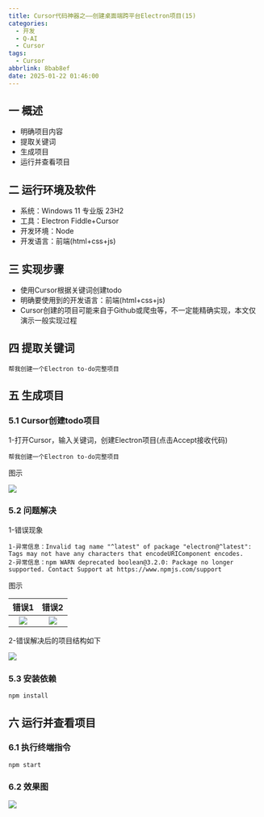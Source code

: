 ```yaml
---
title: Cursor代码神器之——创建桌面端跨平台Electron项目(15)
categories:
  - 开发
  - Q-AI
  - Cursor
tags:
  - Cursor
abbrlink: 8bab8ef
date: 2025-01-22 01:46:00
---
```

## 一 概述

* 明确项目内容
* 提取关键词
* 生成项目
* 运行并查看项目

<!--more-->

## 二 运行环境及软件

* 系统：Windows 11 专业版 23H2
* 工具：Electron Fiddle+Cursor
* 开发环境：Node
* 开发语言：前端(html+css+js)

## 三 实现步骤

* 使用Cursor根据关键词创建todo
* 明确要使用到的开发语言：前端(html+css+js)
* Cursor创建的项目可能来自于Github或爬虫等，不一定能精确实现，本文仅演示一般实现过程

## 四 提取关键词

```
帮我创建一个Electron to-do完整项目
```

## 五 生成项目

### 5.1 Cursor创建todo项目

1-打开Cursor，输入关键词，创建Electron项目(点击Accept接收代码)

```
帮我创建一个Electron to-do完整项目
```

图示

![][1]

### 5.2 问题解决

1-错误现象

```
1-异常信息：Invalid tag name "^latest" of package "electron@^latest": Tags may not have any characters that encodeURIComponent encodes.
2-异常信息：npm WARN deprecated boolean@3.2.0: Package no longer supported. Contact Support at https://www.npmjs.com/support
```

图示

| 错误1  | 错误2  |
| :----: | :----: |
| ![][2] | ![][3] |

2-错误解决后的项目结构如下

![][4]

### 5.3 安装依赖

```
npm install
```

## 六 运行并查看项目

### 6.1 执行终端指令

```
npm start
```

### 6.2 效果图

![][5]



[1]:https://cdn.jsdelivr.net/gh/PGzxc/CDN/blog-ai/cursor-15-electron-cursor-create-1.png
[2]:https://cdn.jsdelivr.net/gh/PGzxc/CDN/blog-ai/cursor-15-electron-error-2.png
[3]:https://cdn.jsdelivr.net/gh/PGzxc/CDN/blog-ai/cursor-15-electron-error-3.png
[4]:https://cdn.jsdelivr.net/gh/PGzxc/CDN/blog-ai/cursor-15-electron-struct-4.png
[5]:https://cdn.jsdelivr.net/gh/PGzxc/CDN/blog-ai/cursor-15-electron-run-5.png

